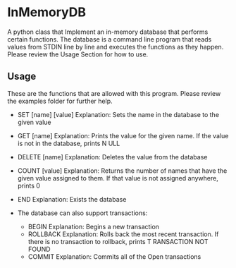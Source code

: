 # InMemoryDB
A python class that Implement an in-memory database that performs certain functions. The database is a command line program that reads values from STDIN line by line and executes the functions as they happen. Please review the Usage Section for how to use.

## Usage
These are the functions that are allowed with this program. Please review the examples folder for further help.
- SET [name] [value]
  Explanation: Sets the name in the database to the given value
- GET [name]
  Explanation: Prints the value for the given name. If the value is not in the database, prints N​ ULL
- DELETE [name]
  Explanation: Deletes the value from the database
- COUNT [value]
  Explanation: Returns the number of names that have the given value assigned to them. If that value is not assigned anywhere, prints ​0
- END
  Explanation: Exists the database

- The database can also support transactions:
    - BEGIN
        Explanation: Begins a new transaction
    - ROLLBACK
      Explanation: Rolls back the most recent transaction. If there is no transaction to rollback, prints T​ RANSACTION NOT FOUND
    - COMMIT
      Explanation: Commits all of the Open transactions